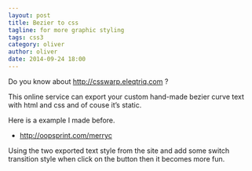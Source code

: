 ```yaml
---
layout: post
title: Bezier to css
tagline: for more graphic styling
tags: css3
category: oliver
author: oliver
date: 2014-09-24 18:00
---
```

Do you know about <http://csswarp.eleqtriq.com> ?

This online service can export your custom hand-made bezier curve text with html and css and of couse it’s static.

Here is a example I made before.

- <http://oopsprint.com/merryc>

Using the two exported text style from the site and add some switch transition style when click on the button then it becomes more fun.
